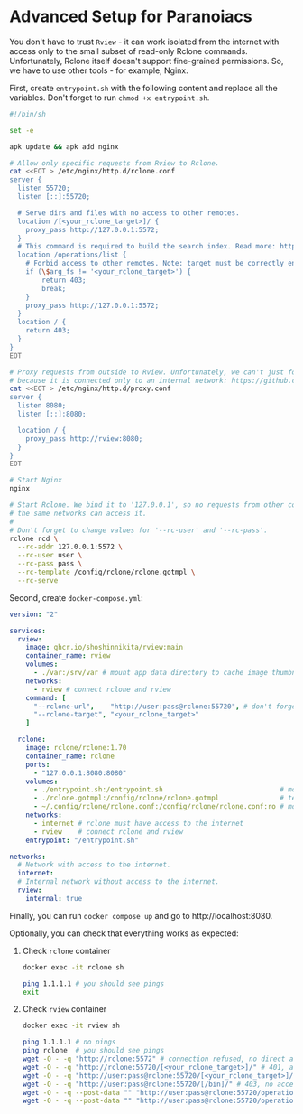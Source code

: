 # Advanced Setup for Paranoiacs

You don't have to trust `Rview` - it can work isolated from the internet with access only
to the small subset of read-only Rclone commands. Unfortunately, Rclone itself doesn't support
fine-grained permissions. So, we have to use other tools - for example, Nginx.

First, create `entrypoint.sh` with the following content and replace all the variables.
Don't forget to run `chmod +x entrypoint.sh`.

```sh
#!/bin/sh

set -e

apk update && apk add nginx

# Allow only specific requests from Rview to Rclone.
cat <<EOT > /etc/nginx/http.d/rclone.conf
server {
  listen 55720;
  listen [::]:55720;

  # Serve dirs and files with no access to other remotes.
  location /[<your_rclone_target>]/ {
    proxy_pass http://127.0.0.1:5572;
  }
  # This command is required to build the search index. Read more: https://rclone.org/rc/#operations-list
  location /operations/list {
    # Forbid access to other remotes. Note: target must be correctly encoded, e.g., '%2Fdata' instead of '/data'.
    if (\$arg_fs != '<your_rclone_target>') {
        return 403;
        break;
    }
    proxy_pass http://127.0.0.1:5572;
  }
  location / {
    return 403;
  }
}
EOT

# Proxy requests from outside to Rview. Unfortunately, we can't just forward port of 'rview' service
# because it is connected only to an internal network: https://github.com/moby/moby/issues/36174
cat <<EOT > /etc/nginx/http.d/proxy.conf
server {
  listen 8080;
  listen [::]:8080;

  location / {
    proxy_pass http://rview:8080;
  }
}
EOT

# Start Nginx
nginx

# Start Rclone. We bind it to '127.0.0.1', so no requests from other containers in
# the same networks can access it.
#
# Don't forget to change values for '--rc-user' and '--rc-pass'.
rclone rcd \
  --rc-addr 127.0.0.1:5572 \
  --rc-user user \
  --rc-pass pass \
  --rc-template /config/rclone/rclone.gotmpl \
  --rc-serve
```

Second, create `docker-compose.yml`:

```yaml
version: "2"

services:
  rview:
    image: ghcr.io/shoshinnikita/rview:main
    container_name: rview
    volumes:
      - ./var:/srv/var # mount app data directory to cache image thumbnails
    networks:
      - rview # connect rclone and rview
    command: [
      "--rclone-url",    "http://user:pass@rclone:55720", # don't forget to change username and password
      "--rclone-target", "<your_rclone_target>"
    ]

  rclone:
    image: rclone/rclone:1.70
    container_name: rclone
    ports:
      - "127.0.0.1:8080:8080"
    volumes:
      - ./entrypoint.sh:/entrypoint.sh                             # mount the script you created in the first step
      - ./rclone.gotmpl:/config/rclone/rclone.gotmpl               # template can be found in 'static' dir
      - ~/.config/rclone/rclone.conf:/config/rclone/rclone.conf:ro # mount your Rclone config file
    networks:
      - internet # rclone must have access to the internet
      - rview    # connect rclone and rview
    entrypoint: "/entrypoint.sh"

networks:
  # Network with access to the internet.
  internet:
  # Internal network without access to the internet.
  rview:
    internal: true
```

Finally, you can run `docker compose up` and go to http://localhost:8080.

Optionally, you can check that everything works as expected:

1. Check `rclone` container
    ```sh
    docker exec -it rclone sh

    ping 1.1.1.1 # you should see pings
    exit
    ```
2. Check `rview` container
    ```sh
    docker exec -it rview sh

    ping 1.1.1.1 # no pings
    ping rclone  # you should see pings
    wget -O - -q "http://rclone:5572" # connection refused, no direct access to rclone
    wget -O - -q "http://rclone:55720/[<your_rclone_target>]/" # 401, auth is on
    wget -O - -q "http://user:pass@rclone:55720/[<your_rclone_target>]/" # 200, ok
    wget -O - -q "http://user:pass@rclone:55720/[/bin]/" # 403, no access to other remotes
    wget -O - -q --post-data "" "http://user:pass@rclone:55720/operations/list?fs=<your_rclone_target>&remote=" # 200, ok
    wget -O - -q --post-data "" "http://user:pass@rclone:55720/operations/list?fs=/bin&remote=" # 403, no access to other remotes
    ```
